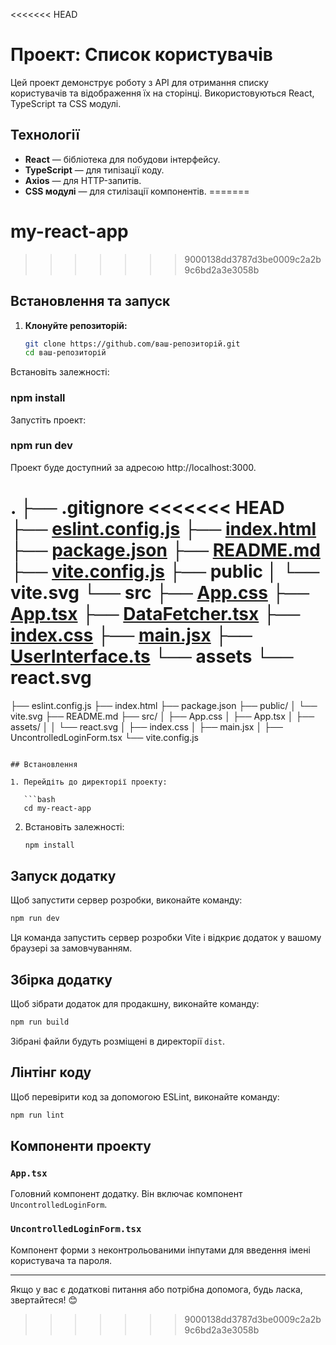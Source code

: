 <<<<<<< HEAD
# Проект: Список користувачів

Цей проект демонструє роботу з API для отримання списку користувачів та відображення їх на сторінці. Використовуються React, TypeScript та CSS модулі.

## Технології

- **React** — бібліотека для побудови інтерфейсу.
- **TypeScript** — для типізації коду.
- **Axios** — для HTTP-запитів.
- **CSS модулі** — для стилізації компонентів.
=======
# my-react-app
>>>>>>> 9000138dd3787d3be0009c2a2b9c6bd2a3e3058b

## Встановлення та запуск

1. **Клонуйте репозиторій:**
   ```bash
   git clone https://github.com/ваш-репозиторій.git
   cd ваш-репозиторій
   ```

Встановіть залежності:

### npm install

Запустіть проект:

### npm run dev

Проект буде доступний за адресою http://localhost:3000.

.
├── .gitignore
<<<<<<< HEAD
├── [eslint.config.js](http://_vscodecontentref_/0)
├── [index.html](http://_vscodecontentref_/1)
├── [package.json](http://_vscodecontentref_/2)
├── [README.md](http://_vscodecontentref_/3)
├── [vite.config.js](http://_vscodecontentref_/4)
├── public
│ └── vite.svg
└── src
├── [App.css](http://_vscodecontentref_/5)
├── [App.tsx](http://_vscodecontentref_/6)
├── [DataFetcher.tsx](http://_vscodecontentref_/7)
├── [index.css](http://_vscodecontentref_/8)
├── [main.jsx](http://_vscodecontentref_/9)
├── [UserInterface.ts](http://_vscodecontentref_/10)
└── assets
└── react.svg
=======
├── eslint.config.js
├── index.html
├── package.json
├── public/
│   └── vite.svg
├── README.md
├── src/
│   ├── App.css
│   ├── App.tsx
│   ├── assets/
│   │   └── react.svg
│   ├── index.css
│   ├── main.jsx
│   ├── UncontrolledLoginForm.tsx
└── vite.config.js
```

## Встановлення

1. Перейдіть до директорії проекту:

   ```bash
   cd my-react-app
   ```

2. Встановіть залежності:

   ```bash
   npm install
   ```

## Запуск додатку

Щоб запустити сервер розробки, виконайте команду:

```bash
npm run dev
```

Ця команда запустить сервер розробки Vite і відкриє додаток у вашому браузері за замовчуванням.

## Збірка додатку

Щоб зібрати додаток для продакшну, виконайте команду:

```bash
npm run build
```

Зібрані файли будуть розміщені в директорії `dist`.

## Лінтінг коду

Щоб перевірити код за допомогою ESLint, виконайте команду:

```bash
npm run lint
```

## Компоненти проекту

### `App.tsx`

Головний компонент додатку. Він включає компонент `UncontrolledLoginForm`.

### `UncontrolledLoginForm.tsx`

Компонент форми з неконтрольованими інпутами для введення імені користувача та пароля.

---

Якщо у вас є додаткові питання або потрібна допомога, будь ласка, звертайтеся! 😊
>>>>>>> 9000138dd3787d3be0009c2a2b9c6bd2a3e3058b
